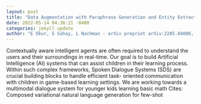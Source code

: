 ```yaml
--- 
layout: post 
title: "Data Augmentation with Paraphrase Generation and Entity Extraction for Multimodal Dialogue System" 
date: 2022-05-14 04:38:21 -0400 
categories: jekyll update 
author: "E Okur, S Sahay, L Nachman - arXiv preprint arXiv:2205.04006, 2022" 
--- 
```

Contextually aware intelligent agents are often required to understand the users and their surroundings in real-time. Our goal is to build Artificial Intelligence (AI) systems that can assist children in their learning process. Within such complex frameworks, Spoken Dialogue Systems (SDS) are crucial building blocks to handle efficient task- oriented communication with children in game-based learning settings. We are working towards a multimodal dialogue system for younger kids learning basic math Cites: Composed variational natural language generation for few-shot